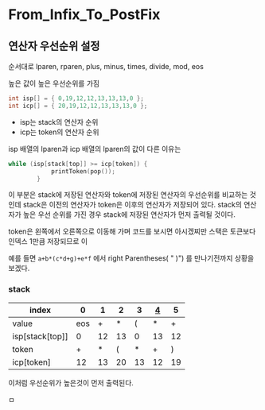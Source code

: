# From_Infix_To_PostFix



## 연산자 우선순위 설정

순서대로 lparen, rparen, plus, minus, times, divide, mod, eos

높은 값이 높은 우선순위를 가짐

```c
int isp[] = { 0,19,12,12,13,13,13,0 };
int icp[] = { 20,19,12,12,13,13,13,0 };
```

- isp는 stack의 연산자 순위 
- icp는 token의 연산자 순위

isp 배열의 lparen과 icp 배열의 lparen의 값이 다른 이유는

```c
while (isp[stack[top]] >= icp[token]) {
			printToken(pop());
		}
```
이 부분은 stack에 저장된 연산자와 token에 저장된 연산자의 우선순위를 비교하는 것인데 stack은 이전의 연산자가 token은 이후의 연산자가 저장되어 있다. stack의 연산자가 높은 우선 순위를 가진 경우 stack에 저장된 연산자가 먼저 출력될 것이다.

token은 왼쪽에서 오른쪽으로 이동해 가며 코드를 보시면 아시겠찌만 스택은 토큰보다 인덱스 1만큼  저장되므로 이 



예를 들면 `a+b*(c*d+g)+e*f` 에서 right Parentheses( " )") 를 만나기전까지 상황을 보겠다.

### stack

| index           | 0    | 1    | 2    | 3    | <u>4</u> | 5    |
| --------------- | ---- | ---- | ---- | ---- | -------- | ---- |
| value           | eos  | +    | *    | (    | *        | +    |
| isp[stack[top]] | 0    | 12   | 13   | 0    | 13       | 12   |
| token           | +    | *    | (    | *    | +        | )    |
| icp[token]      | 12   | 13   | 20   | 13   | 12       | 19   |

이처럼 우선순위가 높은것이 먼저 출력된다.

ㅁ